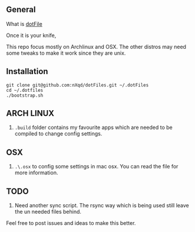 General
-------------
What is [dotFile](http://linux.about.com/cs/linux101/g/dot_file.htm "dotFile")

Once it is your knife, 

This repo focus mostly on Archlinux and OSX. The other distros may need some tweaks to make it work since they are unix.


Installation
----------
```terminal
git clone git@github.com:nXqd/dotFiles.git ~/.dotFiles
cd ~/.dotfiles
./bootstrap.sh
```

ARCH LINUX
----------
1. `.build` folder contains my favourite apps which are needed to be compiled to change config settings.

OSX
---
1. `.\.osx` to config some settings in mac osx. You can read the file for more information.

TODO
----
1. Need another sync script. The rsync way which is being used still leave the un needed files behind.

Feel free to post issues and ideas to make this better.
